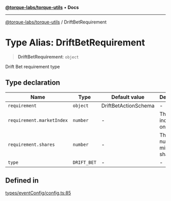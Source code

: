 [**@torque-labs/torque-utils**](../README.md) • **Docs**

***

[@torque-labs/torque-utils](../README.md) / DriftBetRequirement

# Type Alias: DriftBetRequirement

> **DriftBetRequirement**: `object`

Drift Bet requirement type

## Type declaration

| Name | Type | Default value | Description |
| ------ | ------ | ------ | ------ |
| `requirement` | `object` | DriftBetActionSchema | - |
| `requirement.marketIndex` | `number` | - | The market index to bet on |
| `requirement.shares` | `number` | - | The number of minimum shars to bet |
| `type` | `DRIFT_BET` | - | - |

## Defined in

[types/eventConfig/config.ts:85](https://github.com/torque-labs/torque-utils/blob/a612e615fa21888d00ebb7bf70f9910fab4be80a/types/eventConfig/config.ts#L85)
